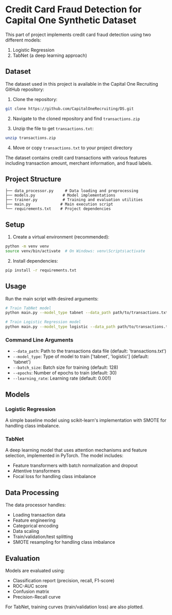 # Credit Card Fraud Detection for Capital One Synthetic Dataset

This part of project implements credit card fraud detection using two different models:
1. Logistic Regression
2. TabNet (a deep learning approach)

## Dataset

The dataset used in this project is available in the Capital One Recruiting GitHub repository:

1. Clone the repository:
```bash
git clone https://github.com/CapitalOneRecruiting/DS.git
```

2. Navigate to the cloned repository and find `transactions.zip`

3. Unzip the file to get `transactions.txt`:
```bash
unzip transactions.zip
```

4. Move or copy `transactions.txt` to your project directory

The dataset contains credit card transactions with various features including transaction amount, merchant information, and fraud labels.

## Project Structure

```
├── data_processor.py     # Data loading and preprocessing
├── models.py            # Model implementations
├── trainer.py           # Training and evaluation utilities
├── main.py             # Main execution script
└── requirements.txt    # Project dependencies
```

## Setup

1. Create a virtual environment (recommended):
```bash
python -m venv venv
source venv/bin/activate  # On Windows: venv\Scripts\activate
```

2. Install dependencies:
```bash
pip install -r requirements.txt
```

## Usage

Run the main script with desired arguments:

```bash
# Train TabNet model
python main.py --model_type tabnet --data_path path/to/transactions.txt --epochs 30 --batch_size 128 --learning_rate 0.001

# Train Logistic Regression model
python main.py --model_type logistic --data_path path/to/transactions.txt
```

### Command Line Arguments

- `--data_path`: Path to the transactions data file (default: 'transactions.txt')
- `--model_type`: Type of model to train ['tabnet', 'logistic'] (default: 'tabnet')
- `--batch_size`: Batch size for training (default: 128)
- `--epochs`: Number of epochs to train (default: 30)
- `--learning_rate`: Learning rate (default: 0.001)

## Models

### Logistic Regression
A simple baseline model using scikit-learn's implementation with SMOTE for handling class imbalance.

### TabNet
A deep learning model that uses attention mechanisms and feature selection, implemented in PyTorch. The model includes:
- Feature transformers with batch normalization and dropout
- Attentive transformers
- Focal loss for handling class imbalance

## Data Processing

The data processor handles:
- Loading transaction data
- Feature engineering
- Categorical encoding
- Data scaling
- Train/validation/test splitting
- SMOTE resampling for handling class imbalance

## Evaluation

Models are evaluated using:
- Classification report (precision, recall, F1-score)
- ROC-AUC score
- Confusion matrix
- Precision-Recall curve

For TabNet, training curves (train/validation loss) are also plotted.
